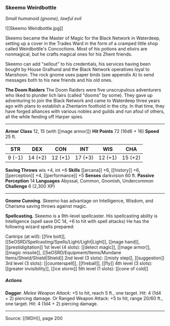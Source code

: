 ### Skeemo Weirdbottle
_Small humanoid (gnome), lawful evil_

![[Skeemo Weirdbottle.jpg]]

Skeemo became the Master of Magic for the Black Network in Waterdeep, setting up a cover in the Trades Ward in the form of a cramped little shop called Weirdbottle's Concoctions. Most of his potions and elixirs are nonmagical, but he crafts magical ones for his Zhent friends.

Skeemo can add "sellout" to his credentials, his services having been bought by House Gralhund and the Black Network operatives loyal to Manshoon. The rock gnome uses paper birds (see appendix A) to send messages both to his new friends and his old ones.


**The Doom Raiders** The Doom Raiders were five unscrupulous adventurers who liked to plunder lich lairs (called "dooms" by some). They gave up adventuring to join the Black Network and came to Waterdeep three years ago with plans to establish a Zhentarim foothold in the city. In that time, they have forged alliances with various nobles and guilds and run afoul of others, all the while fending off Harper spies.






---

**Armor Class** 12, 15 (with [[mage armor]])
**Hit Points** 72 (16d6 + 16)
**Speed** 25 ft.

| STR     | DEX     | CON     | INT     | WIS     | CHA     |
|---------|---------|---------|---------|---------|---------|
| 9 (-1) | 14 (+2) | 12 (+1) | 17 (+3) | 12 (+1) | 15 (+2) |

**Saving Throws** wis +4, int +6
**Skills** [[arcana]] +6, [[history]] +6, [[perception]] +4, [[performance]] +5
**Senses** darkvision 60 ft.
**Passive Perception** 14
**Languages** Abyssal, Common, Gnomish, Undercommon
**Challenge** 6 (2,300 XP)

---

**Gnome Cunning**. Skeemo has advantage on Intelligence, Wisdom, and Charisma saving throws against magic.

**Spellcasting.** Skeemo is a 9th-level spellcaster. His spellcasting ability is Intelligence (spell save DC 14, +6 to hit with spell attacks) He has the following wizard spells prepared:

Cantrips (at will): [[fire bolt]], [[5eOSRD/Spellcasting/Spells/Light/Light|Light]], [[mage hand]], [[prestidigitation]]
1st level (4 slots): [[detect magic]], [[mage armor]], [[magic missile]], [[5eOSRD/Equipment/Items/Mundane Items/Shield/Shield|Shield]]
2nd level (3 slots): [[misty step]], [[suggestion]]
3rd level (3 slots): [[counterspell]], [[fireball]], [[fly]]
4th level (3 slots): [[greater invisibility]], [[ice storm]]
5th level (1 slots): [[cone of cold]]

##### Actions
**Dagger**. _Melee Weapon Attack:_ +5 to hit, reach 5 ft., one target. Hit: 4 (1d4 + 2) piercing damage. Or Ranged Weapon Attack: +5 to hit, range 20/60 ft., one target. Hit: 4 (1d4 + 2) piercing damage.


---

Source: [[WDH]], page 200